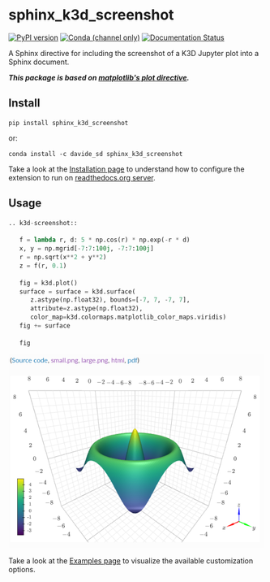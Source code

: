 # sphinx_k3d_screenshot

[![PyPI version](https://badge.fury.io/py/sphinx-k3d-screenshot.svg)](https://badge.fury.io/py/sphinx-k3d-screenshot)
[![Conda (channel only)](https://img.shields.io/conda/vn/davide_sd/sphinx_k3d_screenshot?color=%2340BA12&label=conda%20package)](https://anaconda.org/Davide_sd/sphinx_k3d_screenshot)
[![Documentation Status](https://readthedocs.org/projects/sphinx-k3d-screenshot/badge/?version=latest)](https://sphinx-k3d-screenshot.readthedocs.io/en/latest/?badge=latest)

A Sphinx directive for including the screenshot of a K3D Jupyter plot
into a Sphinx document.

_**This package is based on [matplotlib's plot directive](https://matplotlib.org/stable/api/sphinxext_plot_directive_api.html).**_

## Install

```
pip install sphinx_k3d_screenshot
```

or:

```
conda install -c davide_sd sphinx_k3d_screenshot 
```

Take a look at the [Installation page](https://sphinx-k3d-screenshot.readthedocs.io/en/latest/install.html)
to understand how to configure the extension to run on [readthedocs.org server](https://readthedocs.org).

## Usage

```python
.. k3d-screenshot::

   f = lambda r, d: 5 * np.cos(r) * np.exp(-r * d)
   x, y = np.mgrid[-7:7:100j, -7:7:100j]
   r = np.sqrt(x**2 + y**2)
   z = f(r, 0.1)

   fig = k3d.plot()
   surface = surface = k3d.surface(
      z.astype(np.float32), bounds=[-7, 7, -7, 7],
      attribute=z.astype(np.float32),
      color_map=k3d.colormaps.matplotlib_color_maps.viridis)
   fig += surface

   fig
```

<img src="https://raw.githubusercontent.com/Davide-sd/sphinx_k3d_screenshot/master/imgs/screenshot-1.png">

Take a look at the [Examples page](https://sphinx-k3d-screenshot.readthedocs.io/en/latest/examples/index.html)
to visualize the available customization options.
